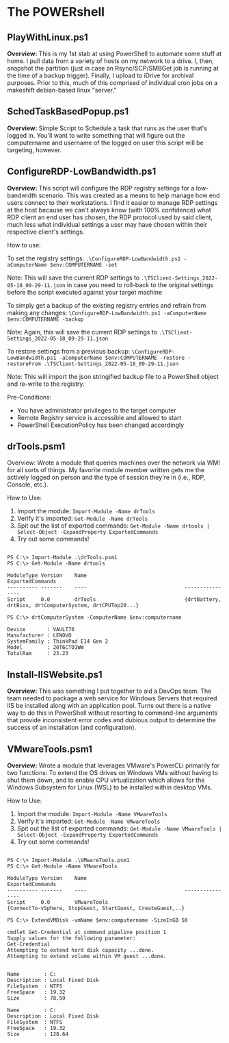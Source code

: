 # The POWERshell

## PlayWithLinux.ps1

**Overview:** This is my 1st stab at using PowerShell to automate some stuff at home. I pull data from a variety of hosts on my network to a drive. I, then, snapshot the partition (just in case an Rsync/SCP/SMBGet job is running at the time of a backup trigger). Finally, I upload to iDrive for archival purposes. Prior to this, much of this comprised of individual cron jobs on a makeshift debian-based linux "server."

## SchedTaskBasedPopup.ps1

**Overview:** Simple Script to Schedule a task that runs as the user that's logged in. You'll want to write something that will figure out the computername and username of the logged on user this script will be targeting, however.

## ConfigureRDP-LowBandwidth.ps1

**Overview:** This script will configure the RDP registry settings for a low-bandwidth scenario. This was created as a means to help manage how end users connect to their workstations. I find it easier to manage RDP settings at the host because we can't always know (with 100% confidence) what RDP client an end user has chosen, the RDP protocol used by said client, much less what individual settings a user may have chosen within their respective client's settings.

How to use:

To set the registry settings: `.\ConfigureRDP-LowBandwidth.ps1 -aComputerName $env:COMPUTERNAME -set`

Note: This will save the current RDP settings to ``.\TSClient-Settings_2022-05-18_09-29-11.json`` in case you need to roll-back to the original settings before the script executed against your target machine

To simply get a backup of the existing registry entries and refrain from making any changes: `\ConfigureRDP-LowBandwidth.ps1 -aComputerName $env:COMPUTERNAME -backup`

Note: Again, this will save the current RDP settings to `.\TSClient-Settings_2022-05-18_09-29-11.json`

To restore settings from a previous backup: `\ConfigureRDP-LowBandwidth.ps1 -aComputerName $env:COMPUTERNAME -restore -restoreFrom .\TSClient-Settings_2022-05-18_09-29-11.json`

Note: This will import the json stringified backup file to a PowerShell object and re-write to the registry.

Pre-Conditions: 

  * You have administrator privileges to the target computer
  * Remote Registry service is accessible and allowed to start
  * PowerShell ExecutionPolicy has been changed accordingly

## drTools.psm1

Overview: Wrote a module that queries machines over the network via WMI for all sorts of things. My favorite module member written gets me the actively logged on person and the type of session they're in (i.e., RDP, Console, etc.).

How to Use:

1. Import the module: `Import-Module -Name drTools`
2. Verify it's imported: `Get-Module -Name drTools`
3. Spit out the list of exported commands: `Get-Module -Name drtools | Select-Object -ExpandProperty ExportedCommands`
4. Try out some commands!

```

PS C:\> Import-Module .\drTools.psm1
PS C:\> Get-Module -Name drtools

ModuleType Version    Name                                ExportedCommands
---------- -------    ----                                ----------------
Script     0.0        drTools                             {drtBattery, drtBios, drtComputerSystem, drtCPUTop20...}

PS C:\> drtComputerSystem -ComputerName $env:computername

Device       : VAULT76
Manufacturer : LENOVO 
SystemFamily : ThinkPad E14 Gen 2
Model        : 20T6CTO1WW
TotalRam     : 23.23

```

## Install-IISWebsite.ps1

**Overview:** This was something I put together to aid a DevOps team. The team needed to package a web service for Windows Servers that required IIS be installed along with an application pool. Turns out there is a native way to do this in PowerShell without resorting to command-line arguments that provide inconsistent error codes and dubious output to determine the success of an installation (and configuration).

## VMwareTools.psm1

**Overview:** Wrote a module that leverages VMware's PowerCLi primarily for two functions: To extend the OS drives on Windows VMs without having to shut them down, and to enable CPU virtualization which allows for the Windows Subsystem for Linux (WSL) to be installed within desktop VMs.

How to Use:

1. Import the module: `Import-Module -Name VMwareTools`
2. Verify it's imported: `Get-Module -Name VMwareTools`
3. Spit out the list of exported commands: `Get-Module -Name VMwareTools | Select-Object -ExpandProperty ExportedCommands`
4. Try out some commands!

```

PS C:\> Import-Module .\VMwareTools.psm1
PS C:\> Get-Module -Name VMwareTools

ModuleType Version    Name                                ExportedCommands
---------- -------    ----                                ----------------
Script     0.0        VMwareTools                             {ConnectTo-vSphere, StopGuest, StartGuest, CreateGuest,..}

PS C:\> ExtendVMDisk -vmName $env:computername -SizeInGB 50

cmdlet Get-Credential at command pipeline position 1
Supply values for the following parameter:
Get-Credential
Attempting to extend hard disk capacity ...done.
Attempting to extend volume within VM guest ...done.


Name        : C:
Description : Local Fixed Disk
FileSystem  : NTFS
FreeSpace   : 19.32
Size        : 78.59

Name        : C:
Description : Local Fixed Disk
FileSystem  : NTFS
FreeSpace   : 19.32
Size        : 128.64
```